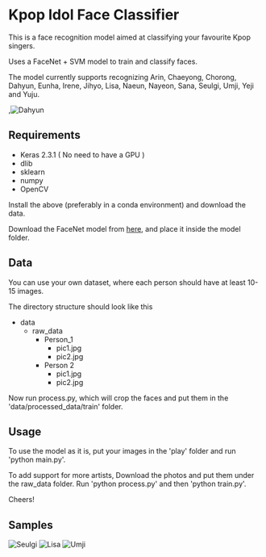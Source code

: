 # Kpop Idol Face Classifier

This is a face recognition model aimed at classifying your favourite Kpop singers.

Uses a FaceNet + SVM model to train and classify faces.

The model currently supports recognizing Arin, Chaeyong, Chorong, Dahyun, Eunha, Irene, Jihyo, Lisa, Naeun, Nayeon, Sana, Seulgi, Umji, Yeji and Yuju.

,![Dahyun](samples/dahyun.png)

## Requirements

- Keras 2.3.1 ( No need to have a GPU )
- dlib
- sklearn
- numpy
- OpenCV

Install the above (preferably in a conda environment) and download the data.

Download the FaceNet model from [here](https://drive.google.com/drive/folders/1pwQ3H4aJ8a6yyJHZkTwtjcL4wYWQb7bn), and place it inside the model folder.

## Data

You can use your own dataset, where each person should have at least 10-15 images.

The directory structure should look like this

- data
    - raw_data
        - Person_1
            - pic1.jpg
            - pic2.jpg
        - Person 2
            - pic1.jpg
            - pic2.jpg

Now run process.py, which will crop the faces and put them in the 'data/processed_data/train' folder.

## Usage
To use the model as it is, put your images in the 'play' folder and run 'python main.py'.

To add support for more artists, 
Download the photos and put them under the raw_data folder. Run 'python process.py' and then 'python train.py'.

Cheers!

## Samples

![Seulgi](samples/seulgi.png)
![Lisa](samples/lisa.png)
![Umji](samples/umji.png)
